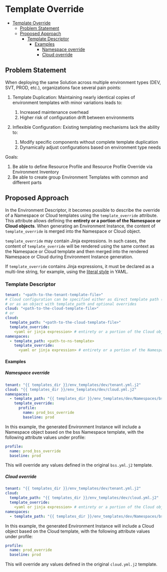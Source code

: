 
# Template Override

- [Template Override](#template-override)
  - [Problem Statement](#problem-statement)
  - [Proposed Approach](#proposed-approach)
    - [Template Descriptor](#template-descriptor)
      - [Examples](#examples)
        - [Namespace override](#namespace-override)
        - [Cloud override](#cloud-override)

## Problem Statement

When deploying the same Solution across multiple environment types (DEV, SVT, PROD, etc.), organizations face several pain points:

1. Template Duplication: Maintaining nearly identical copies of environment templates with minor variations leads to:
   1. Increased maintenance overhead
   2. Higher risk of configuration drift between environments

2. Inflexible Configuration: Existing templating mechanisms lack the ability to:
   1. Modify specific components without complete template duplication
   2. Dynamically adjust configurations based on environment type needs

Goals:

  1. Be able to define Resource Profile and Resource Profile Override via Environment Inventory
  2. Be able to create group Environment Templates with common and different parts

## Proposed Approach

In the Environment Descriptor, it becomes possible to describe the override of a Namespace or Cloud templates using the `template_override` attribute. This attribute allows defining the **entirety or a portion of the Namespace or Cloud objects**. When generating an Environment Instance, the content of `template_override` is merged into the Namespace or Cloud object.

`template_override` may contain Jinja expressions. In such cases, the content of `template_override` will be rendered using the same context as the Namespace or Cloud template and then merged into the rendered Namespace or Cloud during Environment Instance generation.

If `template_override` contains Jinja expressions, it must be declared as a multi-line string, for example, using the [literal style](https://yaml.org/spec/1.2.2/#812-literal-style) in YAML.

### Template Descriptor

```yaml
tenant: "<path-to-the-tenant-template-file>"
# Cloud configuration can be specified either as direct template path (string)
# or as an object with template_path and optional overrides
cloud: "<path-to-the-cloud-template-file>"
# or
cloud:
  template_path: "<path-to-the-cloud-template-file>"
  template_override:
    <yaml or jinja expression> # entirety or a portion of the Cloud object or a Jinja expression that should render into entirety or a portion of the Cloud object
namespaces:
  - template_path: <path-to-ns-template>
    template_override:
      <yaml or jinja expression> # entirety or a portion of the Namespace object or a Jinja expression that should render into entirety or a portion of the Namespace object
```

#### Examples

##### Namespace override

```yaml
tenant: "{{ templates_dir }}/env_templates/dev/tenant.yml.j2"
cloud: "{{ templates_dir }}/env_templates/dev/cloud.yml.j2"
namespaces:
  - template_path: "{{ templates_dir }}/env_templates/dev/Namespaces/bss.yml.j2"
    template_override:
      profile:
        name: prod_bss_override
        baseline: prod
```

In this example, the generated Environment Instance will include a Namespace object based on the bss Namespace template, with the following attribute values under profile:

```yaml
profile:
  name: prod_bss_override
  baseline: prod
```

This will override any values defined in the original `bss.yml.j2` template.

##### Cloud override

```yaml
tenant: "{{ templates_dir }}/env_templates/dev/tenant.yml.j2"
cloud:
  template_path: "{{ templates_dir }}/env_templates/dev/cloud.yml.j2"
  template_override:
    <yaml or jinja expression> # entirety or a portion of the Cloud object or a Jinja expression that should render into entirety or a portion of the Cloud object
namespaces:
  - template_path: "{{ templates_dir }}/env_templates/dev/Namespaces/bss.yml.j2"

```

In this example, the generated Environment Instance will include a Cloud object based on the Cloud template, with the following attribute values under profile:

```yaml
profile:
  name: prod_override
  baseline: prod
```

This will override any values defined in the original `cloud.yml.j2` template.
